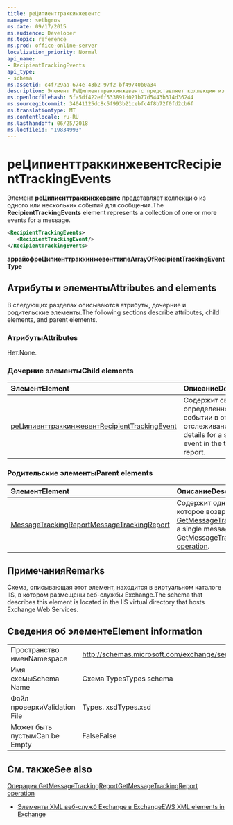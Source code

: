 ```yaml
---
title: реЦипиенттраккинжевентс
manager: sethgros
ms.date: 09/17/2015
ms.audience: Developer
ms.topic: reference
ms.prod: office-online-server
localization_priority: Normal
api_name:
- RecipientTrackingEvents
api_type:
- schema
ms.assetid: c4f729aa-674e-43b2-97f2-bf49740b0a34
description: Элемент РеЦипиенттраккинжевентс представляет коллекцию из одного или нескольких событий для сообщения.
ms.openlocfilehash: 5fa5df422eff533891d021b77d5443b314d36244
ms.sourcegitcommit: 34041125dc8c5f993b21cebfc4f8b72f0fd2cb6f
ms.translationtype: MT
ms.contentlocale: ru-RU
ms.lasthandoff: 06/25/2018
ms.locfileid: "19834993"
---
```

# <a name="recipienttrackingevents"></a><span data-ttu-id="2d7bd-103">реЦипиенттраккинжевентс</span><span class="sxs-lookup"><span data-stu-id="2d7bd-103">RecipientTrackingEvents</span></span>

<span data-ttu-id="2d7bd-104">Элемент **реЦипиенттраккинжевентс** представляет коллекцию из одного или нескольких событий для сообщения.</span><span class="sxs-lookup"><span data-stu-id="2d7bd-104">The **RecipientTrackingEvents** element represents a collection of one or more events for a message.</span></span> 
  
```XML
<RecipientTrackingEvents>
   <RecipientTrackingEvent/>
</RecipientTrackingEvents>
```

 <span data-ttu-id="2d7bd-105">**аррайофреЦипиенттраккинжевенттипе**</span><span class="sxs-lookup"><span data-stu-id="2d7bd-105">**ArrayOfRecipientTrackingEventType**</span></span>
## <a name="attributes-and-elements"></a><span data-ttu-id="2d7bd-106">Атрибуты и элементы</span><span class="sxs-lookup"><span data-stu-id="2d7bd-106">Attributes and elements</span></span>

<span data-ttu-id="2d7bd-107">В следующих разделах описываются атрибуты, дочерние и родительские элементы.</span><span class="sxs-lookup"><span data-stu-id="2d7bd-107">The following sections describe attributes, child elements, and parent elements.</span></span>
  
### <a name="attributes"></a><span data-ttu-id="2d7bd-108">Атрибуты</span><span class="sxs-lookup"><span data-stu-id="2d7bd-108">Attributes</span></span>

<span data-ttu-id="2d7bd-109">Нет.</span><span class="sxs-lookup"><span data-stu-id="2d7bd-109">None.</span></span>
  
### <a name="child-elements"></a><span data-ttu-id="2d7bd-110">Дочерние элементы</span><span class="sxs-lookup"><span data-stu-id="2d7bd-110">Child elements</span></span>

|<span data-ttu-id="2d7bd-111">**Элемент**</span><span class="sxs-lookup"><span data-stu-id="2d7bd-111">**Element**</span></span>|<span data-ttu-id="2d7bd-112">**Описание**</span><span class="sxs-lookup"><span data-stu-id="2d7bd-112">**Description**</span></span>|
|:-----|:-----|
|[<span data-ttu-id="2d7bd-113">реЦипиенттраккинжевент</span><span class="sxs-lookup"><span data-stu-id="2d7bd-113">RecipientTrackingEvent</span></span>](recipienttrackingevent.md) <br/> |<span data-ttu-id="2d7bd-114">Содержит сведения об определенном событии в отчете об отслеживании.</span><span class="sxs-lookup"><span data-stu-id="2d7bd-114">Contains details for a specific event in the tracking report.</span></span>  <br/> |
   
### <a name="parent-elements"></a><span data-ttu-id="2d7bd-115">Родительские элементы</span><span class="sxs-lookup"><span data-stu-id="2d7bd-115">Parent elements</span></span>

|<span data-ttu-id="2d7bd-116">**Элемент**</span><span class="sxs-lookup"><span data-stu-id="2d7bd-116">**Element**</span></span>|<span data-ttu-id="2d7bd-117">**Описание**</span><span class="sxs-lookup"><span data-stu-id="2d7bd-117">**Description**</span></span>|
|:-----|:-----|
|[<span data-ttu-id="2d7bd-118">MessageTrackingReport</span><span class="sxs-lookup"><span data-stu-id="2d7bd-118">MessageTrackingReport</span></span>](messagetrackingreport.md) <br/> |<span data-ttu-id="2d7bd-119">Содержит одно сообщение, которое возвращается в [Операция GetMessageTrackingReport](getmessagetrackingreport-operation.md).</span><span class="sxs-lookup"><span data-stu-id="2d7bd-119">Contains a single message that is returned in a [GetMessageTrackingReport operation](getmessagetrackingreport-operation.md).</span></span>  <br/> |
   
## <a name="remarks"></a><span data-ttu-id="2d7bd-120">Примечания</span><span class="sxs-lookup"><span data-stu-id="2d7bd-120">Remarks</span></span>

<span data-ttu-id="2d7bd-121">Схема, описывающая этот элемент, находится в виртуальном каталоге IIS, в котором размещены веб-службы Exchange.</span><span class="sxs-lookup"><span data-stu-id="2d7bd-121">The schema that describes this element is located in the IIS virtual directory that hosts Exchange Web Services.</span></span>
  
## <a name="element-information"></a><span data-ttu-id="2d7bd-122">Сведения об элементе</span><span class="sxs-lookup"><span data-stu-id="2d7bd-122">Element information</span></span>

|||
|:-----|:-----|
|<span data-ttu-id="2d7bd-123">Пространство имен</span><span class="sxs-lookup"><span data-stu-id="2d7bd-123">Namespace</span></span>  <br/> |http://schemas.microsoft.com/exchange/services/2006/types  <br/> |
|<span data-ttu-id="2d7bd-124">Имя схемы</span><span class="sxs-lookup"><span data-stu-id="2d7bd-124">Schema Name</span></span>  <br/> |<span data-ttu-id="2d7bd-125">Схема Types</span><span class="sxs-lookup"><span data-stu-id="2d7bd-125">Types schema</span></span>  <br/> |
|<span data-ttu-id="2d7bd-126">Файл проверки</span><span class="sxs-lookup"><span data-stu-id="2d7bd-126">Validation File</span></span>  <br/> |<span data-ttu-id="2d7bd-127">Types. xsd</span><span class="sxs-lookup"><span data-stu-id="2d7bd-127">Types.xsd</span></span>  <br/> |
|<span data-ttu-id="2d7bd-128">Может быть пустым</span><span class="sxs-lookup"><span data-stu-id="2d7bd-128">Can be Empty</span></span>  <br/> |<span data-ttu-id="2d7bd-129">False</span><span class="sxs-lookup"><span data-stu-id="2d7bd-129">False</span></span>  <br/> |
   
## <a name="see-also"></a><span data-ttu-id="2d7bd-130">См. также</span><span class="sxs-lookup"><span data-stu-id="2d7bd-130">See also</span></span>



[<span data-ttu-id="2d7bd-131">Операция GetMessageTrackingReport</span><span class="sxs-lookup"><span data-stu-id="2d7bd-131">GetMessageTrackingReport operation</span></span>](getmessagetrackingreport-operation.md)


- [<span data-ttu-id="2d7bd-132">Элементы XML веб-служб Exchange в Exchange</span><span class="sxs-lookup"><span data-stu-id="2d7bd-132">EWS XML elements in Exchange</span></span>](ews-xml-elements-in-exchange.md)

